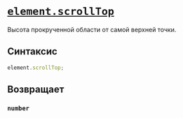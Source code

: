 # [`element.scrollTop`](../index.md)

Высота прокрученной области от самой верхней точки.

## Синтаксис

```js
element.scrollTop;
```

## Возвращает

### `number`
